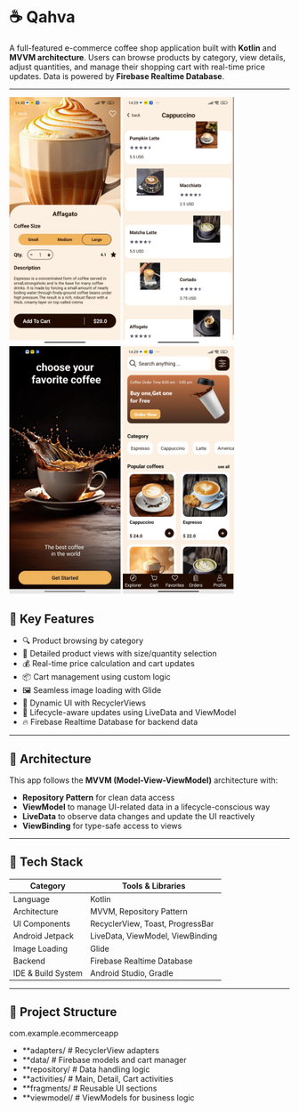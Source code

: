 # ☕ Qahva

A full-featured e-commerce coffee shop application built with **Kotlin** and **MVVM architecture**. Users can browse products by category, view details, adjust quantities, and manage their shopping cart with real-time price updates. Data is powered by **Firebase Realtime Database**.

---
<p float="left">
  <img src="IMG-20250804-WA0005.jpg" alt="Screenshot 1" width="200"/>
  <img src="IMG-20250804-WA0006.jpg" alt="Screenshot 2" width="200"/>
  <img src="IMG-20250804-WA0007.jpg" alt="Screenshot 3" width="200"/>
  <img src="IMG-20250804-WA0008.jpg" alt="Screenshot 4" width="200"/>
</p>


## 🔑 Key Features

- 🔍 Product browsing by category
- 🛒 Detailed product views with size/quantity selection
- 💰 Real-time price calculation and cart updates
- 📦 Cart management using custom logic
- 🖼 Seamless image loading with Glide
- 🔄 Dynamic UI with RecyclerViews
- 🔧 Lifecycle-aware updates using LiveData and ViewModel
- 🔥 Firebase Realtime Database for backend data

---

## 🧱 Architecture

This app follows the **MVVM (Model-View-ViewModel)** architecture with:

- **Repository Pattern** for clean data access
- **ViewModel** to manage UI-related data in a lifecycle-conscious way
- **LiveData** to observe data changes and update the UI reactively
- **ViewBinding** for type-safe access to views

---

## 🧰 Tech Stack

| Category              | Tools & Libraries                             |
|----------------------|-----------------------------------------------|
| Language             | Kotlin                                        |
| Architecture         | MVVM, Repository Pattern                      |
| UI Components        | RecyclerView, Toast, ProgressBar              |
| Android Jetpack      | LiveData, ViewModel, ViewBinding              |
| Image Loading        | Glide                                         |
| Backend              | Firebase Realtime Database                    |
| IDE & Build System   | Android Studio, Gradle                        |

---

## 📂 Project Structure
com.example.ecommerceapp
- **adapters/ # RecyclerView adapters
- **data/ # Firebase models and cart manager
- **repository/ # Data handling logic
- **activities/ # Main, Detail, Cart activities
- **fragments/ # Reusable UI sections
- **viewmodel/ # ViewModels for business logic
